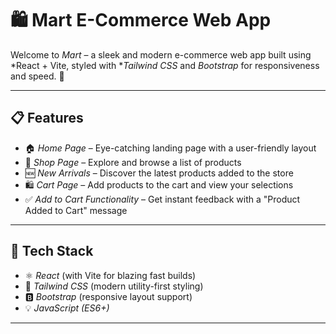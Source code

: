 # 🛍 Mart E-Commerce Web App

Welcome to *Mart* – a sleek and modern e-commerce web app built using *React + Vite, styled with **Tailwind CSS* and *Bootstrap* for responsiveness and speed. 🚀

---

## 📋 Features

- 🏠 *Home Page* – Eye-catching landing page with a user-friendly layout  
- 🛒 *Shop Page* – Explore and browse a list of products  
- 🆕 *New Arrivals* – Discover the latest products added to the store  
- 🛍 *Cart Page* – Add products to the cart and view your selections  
- ✅ *Add to Cart Functionality* – Get instant feedback with a "Product Added to Cart" message  

---

## 🧰 Tech Stack

- ⚛ *React* (with Vite for blazing fast builds)  
- 🎨 *Tailwind CSS* (modern utility-first styling)  
- 🅱 *Bootstrap* (responsive layout support)  
- 💡 *JavaScript (ES6+)*  

---

